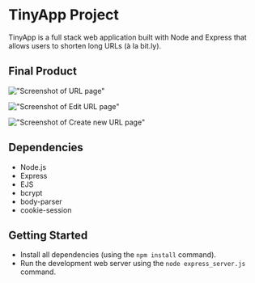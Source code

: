 # TinyApp Project

TinyApp is a full stack web application built with Node and Express that allows users to shorten long URLs (à la bit.ly).

## Final Product

!["Screenshot of URL page"](#)

!["Screenshot of Edit URL page"](#)

!["Screenshot of Create new URL page"](#)

## Dependencies

- Node.js
- Express
- EJS
- bcrypt
- body-parser
- cookie-session

## Getting Started

- Install all dependencies (using the `npm install` command).
- Run the development web server using the `node express_server.js` command.
